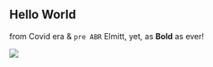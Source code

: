 ## Hello World 

from Covid era & `pre ABR` Elmitt, yet, as **Bold** as ever!


![](https://i.imgur.com/Xv9KV4n.jpg)
